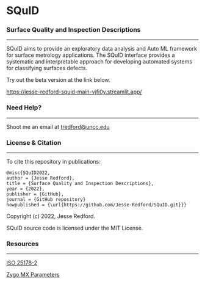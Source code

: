 
# SQuID 
### Surface Quality and Inspection Descriptions 

---

SQuID aims to provide an exploratory data analysis and Auto ML framework for surface metrology applications.
The SQuID interface provides a systematic and interpretable approach for developing automated systems for classifying surfaces defects.

Try out the beta version at the link below.

https://jesse-redford-squid-main-vjfi0y.streamlit.app/

### Need Help?

---

Shoot me an email at tredford@uncc.edu



### License & Citation

---


To cite this repository in publications: 
 
    @misc{SQuID2022,
    author = {Jesse Redford},
    title = {Surface Quality and Inspection Descriptions},
    year = {2022},
    publisher = {GitHub},
    journal = {GitHub repository}
    howpublished = {\url{https://github.com/Jesse-Redford/SQuID.git}}}

Copyright (c) 2022, Jesse Redford.

SQuID source code is licensed under the MIT License.


### Resources

---


[ISO 25178-2](https://www.keyence.com/ss/products/microscope/roughness/surface/parameters.jsp)


[Zygo MX Parameters](//www.zygo.com/insights/blog-posts/-/media/ccf08d090bbe4c8eb98c1292e17d1d65.ashx?la=en&revision=662471a5-53c8-4839-beaa-8c00f88e6238)

